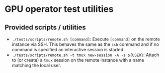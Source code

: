 # GPU operator test utilities

## Provided scripts / utilities

* `./tests/scripts/remote.sh [command]`: Execute `[command]` on the remote instance via SSH. This behaves the same as the `ssh` command and if no command is specified an interactive session is started.
* `./tests/scripts/remote.sh -t tmux new-session -A -s ${USER}`: Attach to (or create) a `tmux` session on the remote instance with a name matching the local user.